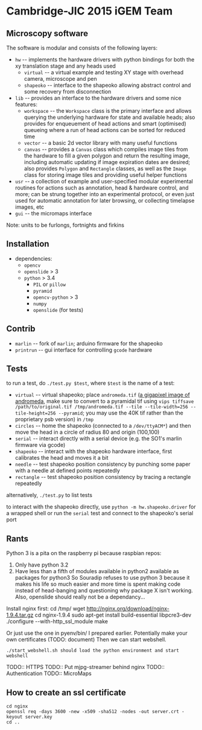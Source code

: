 # Cambridge-JIC 2015 iGEM Team
## Microscopy software
The software is modular and consists of the following layers:
* `hw` -- implements the hardware drivers with python bindings for both the xy translation stage and any heads used
    * `virtual` -- a virtual example and testing XY stage with overhead camera, microscope and pen
    * `shapeoko` -- interface to the shapeoko allowing abstract control and some recovery from disconnection
* `lib` -- provides an interface to the hardware drivers and some nice features:
    * `workspace` -- the `Workspace` class is the primary interface and allows querying the underlying hardware for state and available heads; also provides for enqueuement of head actions and smart (optimised) queueing where a run of head actions can be sorted for reduced time
    * `vector` -- a basic 2d vector library with many useful functions
    * `canvas` -- provides a `Canvas` class which compiles image tiles from the hardware to fill a given polygon and return the resulting image, including automatic updating if image expiration dates are desired; also provides `Polygon` and `Rectangle` classes, as well as the `Image` class for storing image tiles and providing useful helper functions
* `usr` -- a collection of example and user-specified modular experimental routines for actions such as annotation, head & hardware control, and more; can be strung together into an experimental protocol, or even just used for automatic annotation for later browsing, or collecting timelapse images, etc
* `gui` -- the micromaps interface

Note: units to be furlongs, fortnights and firkins

## Installation
* dependencies:
    * `opencv`
    * `openslide` > 3
    * `python` > 3.4
        * `PIL` or `pillow`
        * `pyramid`
        * `opencv-python` > 3
        * `numpy`
        * `openslide` (for tests)

## Contrib
* `marlin` -- fork of `marlin`; arduino firmware for the shapeoko
* `printrun` -- gui interface for controlling `gcode` hardware

## Tests
to run a test, do `./test.py $test`, where `$test` is the name of a test:
* `virtual` -- virtual shapeoko; place `andromeda.tif` ([a gigapixel image of andromeda](https://www.spacetelescope.org/images/heic1502a/), make sure to convert to a pyramidal tif using `vips tiffsave /path/to/original.tif /tmp/andromeda.tif --tile --tile-width=256 --tile-height=256 --pyramid`; you may use the 40K tif rather than the proprietary psb version) in `/tmp`
* `circles` -- home the shapeoko (connected to a `/dev/ttyACM*`) and then move the head in a circle of radius 80 and origin (100,100)
* `serial` -- interact directly with a serial device (e.g. the SO1's marlin firmware via gcode)
* `shapeoko` -- interact with the shapeoko hardware interface, first calibrates the head and moves it a bit
* `needle` -- test shapeoko position consistency by punching some paper with a needle at defined points repeatedly
* `rectangle` -- test shapeoko position consistency by tracing a rectangle repeatedly

alternatively, `./test.py` to list tests

to interact with the shapeoko directly, use `python -m hw.shapeoko.driver` for a wrapped shell or run the `serial` test and connect to the shapeoko's serial port



## Rants
Python 3 is a pita on the raspberry pi because raspbian repos:
1) Only have python 3.2
2) Have less than a fifth of modules available in python2 available as packages for python3
So Souradip refuses to use python 3 because it makes his life so much easier and more time is spent making code instead of head-banging and questioning why package X isn't working.
Also, openslide should really not be a dependancy...

Install nginx first:
    cd /tmp/
    wget http://nginx.org/download/nginx-1.9.4.tar.gz
    cd nginx-1.9.4
    sudo apt-get install build-essential libpcre3-dev
    ./configure --with-http_ssl_module
    make

Or just use the one in pyenv/bin/ I prepared earlier.
Potentially make your own certificates (TODO: document)
Then we can start webshell.

    ./start_webshell.sh should load the python environment and start webshell

TODO:: HTTPS
TODO:: Put mjpg-streamer behind nginx
TODO:: Authentication
TODO:: MicroMaps

## How to create an ssl certificate
    cd nginx
    openssl req -days 3600 -new -x509 -sha512 -nodes -out server.crt -keyout server.key
    cd ..
